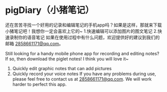 # pigDiary（小猪笔记）
还在苦苦寻找一个好用的记录和编辑笔记的手机app吗？如果是这样，那就来下载小猪笔记吧！我想你一定会喜欢上它的~
1.快速编辑可以添加图片的图文笔记
2.快速录制你的语音笔记
如果在使用过程中有什么问题，欢迎提供好的建议到我们的邮箱 2858661171@qq.com。

Still looking for a handy mobile phone app for recording and editing notes? If so, then download the piglet notes! I think you will love it~
1. Quickly edit graphic notes that can add pictures
2. Quickly record your voice notes
If you have any problems during use, please feel free to contact us at 2858661171@qq.com. We will work harder to perfect this app.
